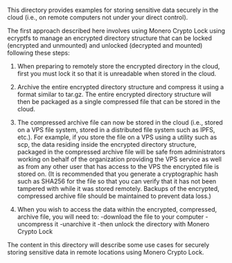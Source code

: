 This directory provides examples for storing sensitive data securely in the cloud
(i.e., on remote computers not under your direct control).

The first approach described here involves using Monero Crypto Lock using ecryptfs to manage an encrypted directory structure that can be locked (encrypted and unmounted) and unlocked (decrypted and mounted) following these steps:

1. When preparing to remotely store the encrypted directory in the cloud, first you must lock it so that it is unreadable when stored in the cloud.

2. Archive the entire encrypted directory structure and compress it using a format similar to tar.gz. The entire encrypted directory structure will then be packaged as a single compressed file that can be stored in the cloud.

3. The compressed archive file can now be stored in the cloud (i.e., stored on a VPS file system, stored in a distributed file system such as IPFS, etc.). For example, if you store the file on a VPS using a utility such as scp, the data residing inside the encrypted directory structure, packaged in the compressed archive file will be safe from administrators working on behalf of the organization providing the VPS service as well as from any other user that has access to the VPS the encrypted file is stored on. (It is recommended that you generate a cryptographic hash such as SHA256 for the file so that you can verify that it has not been tampered with while it was stored remotely. Backups of the encrypted, compressed archive file should be maintained to prevent data loss.)

4. When you wish to access the data within the encrypted, compressed, archive file, you will need to:
-download the file to your computer
-uncompress it
-unarchive it
-then unlock the directory with Monero Crypto Lock

The content in this directory will describe some use cases for securely storing sensitive data in remote locations using Monero Crypto Lock.
